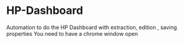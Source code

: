 # HP-Dashboard
Automation to do the HP Dashboard with extraction, edition , saving properties 
You need to have a chrome window open
